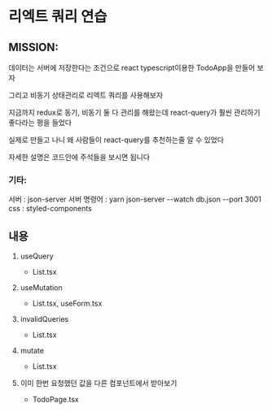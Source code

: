 # 리엑트 쿼리 연습

## MISSION:

데이터는 서버에 저장한다는 조건으로 react typescript이용한 TodoApp을 만들어 보자

그리고 비동기 상태관리로 리엑트 쿼리를 사용해보자

지금까지 redux로 동기, 비동기 둘 다 관리를 해왔는데 react-query가 훨씬 관리하기 좋다라는 평을 들었다

실제로 만들고 나니 왜 사람들이 react-query를 추천하는줄 알 수 있었다

자세한 설명은 코드안에 주석들을 보시면 됩니다

### 기타:

서버 : json-server
서버 명령어 : yarn json-server --watch db.json --port 3001
css : styled-components

## 내용

1. useQuery

   - List.tsx

2. useMutation

   - List.tsx, useForm.tsx

3. invalidQueries

   - List.tsx

4. mutate

   - List.tsx

5. 이미 한번 요청했던 값을 다른 컴포넌트에서 받아보기
   - TodoPage.tsx
